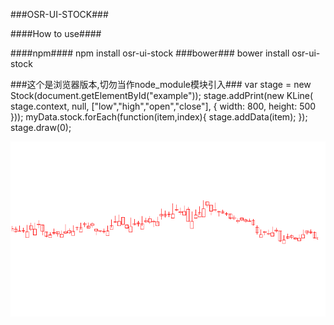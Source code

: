 ###OSR-UI-STOCK###

####How to use####

####npm####
	npm install osr-ui-stock
###bower###
	bower install osr-ui-stock

###这个是浏览器版本,切勿当作node_module模块引入###
	var stage = new Stock(document.getElementById("example"));
	stage.addPrint(new KLine( stage.context, null, ["low","high","open","close"], { width: 800, height: 500 }));
	myData.stock.forEach(function(item,index){
		stage.addData(item);
	});
	stage.draw(0);


![示例图](./images/demo1.png)